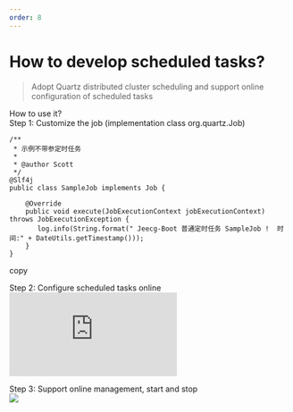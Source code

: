```yaml
---
order: 8
---
```


# How to develop scheduled tasks?

> Adopt Quartz distributed cluster scheduling and support online configuration of scheduled tasks

How to use it?  
Step 1: Customize the job (implementation class org.quartz.Job)

```
/**
 * 示例不带参定时任务
 *
 * @author Scott
 */
@Slf4j
public class SampleJob implements Job {

	@Override
	public void execute(JobExecutionContext jobExecutionContext) throws JobExecutionException {
	   log.info(String.format(" Jeecg-Boot 普通定时任务 SampleJob !  时间:" + DateUtils.getTimestamp()));
	}
}

```

copy

Step 2: Configure scheduled tasks online  
![](https://lfs.k.topthink.com/lfs/edee834b91e16ed2e75b209c38a1941ced1fec3e7d28e2dafdad94a0df810677.dat)

Step 3: Support online management, start and stop  
![](https://upload.jeecg.com/jeecg/help/jeecgback/topwrite/assets/image_1687781150621.png)
